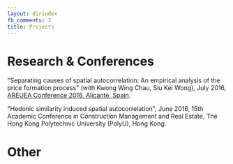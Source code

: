 ```yaml
---
layout: dirindex
fb_comments: 3
title: Projects
---
```


# Research & Conferences

"Separating causes of spatial autocorrelation: An empirical analysis of the price formation process" (with Kwong Wing Chau, Siu Kei Wong), July 2016, [AREUEA Conference 2016, Alicante, Spain](http://web.ua.es/areuea/).

"Hedonic similarity induced spatial autocorrelation", June 2016, 15th Academic Conference in Construction Management and Real Estate, The Hong Kong Polytechnic University (PolyU), Hong Kong.

# Other
